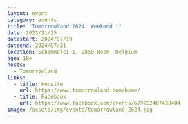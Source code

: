 ```yaml
---
layout: event
category: events
title: "Tomorrowland 2024: Weekend 1"
date: 2023/11/15
datestart: 2024/07/19
dateend: 2024/07/21
location: Schommelei 1, 2850 Boom, Belgium
age: 18+
hosts:
  - Tomorrowland
links:
  - title: Website
    url: https://www.tomorrowland.com/home/
  - title: Facebook
    url: https://www.facebook.com/events/679202467438404
image: /assets/img/events/tomorrowland-2024.jpg
---
```


